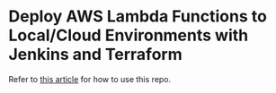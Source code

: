 # Deploy AWS Lambda Functions to Local/Cloud Environments with Jenkins and Terraform 

Refer to [this article](https://anthony-f-tannous.medium.com/deploy-aws-lambda-functions-to-local-cloud-environments-with-jenkins-and-terraform-2085ceb23763) for how to use this repo.

